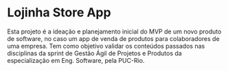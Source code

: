 # Lojinha Store App

Esta projeto é a ideação e planejamento inicial do MVP de um novo produto de software, no caso um app de venda de produtos para colaboradores de uma empresa.
Tem como objetivo validar os conteúdos passados nas disciplinas da sprint de Gestão Ágil de Projetos e Produtos da especialização em Eng. Software, pela PUC-Rio.
